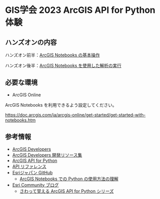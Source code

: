# GIS学会 2023 ArcGIS API for Python 体験

## ハンズオンの内容
ハンズオン前半：[ArcGIS Notebooks の基本操作](./HelloNotebook.ipynb)

ハンズオン後半：[ArcGIS Notebooks を使用した解析の実行](./Spatial_Analysis_with_ArcGIS_Notebooks.ipynb)

## 必要な環境

* ArcGIS Online

ArcGIS Notebooks を利用できるよう設定してください。

https://doc.arcgis.com/ja/arcgis-online/get-started/get-started-with-notebooks.htm

## 参考情報
* [ArcGIS Developers](https://developers.arcgis.com/)
* [ArcGIS Developers 開発リソース集](https://esrijapan.github.io/arcgis-dev-resources/)
* [ArcGIS API for Python](https://developers.arcgis.com/python/)
* [API リファレンス](https://developers.arcgis.com/python/api-reference/)
* [Esriジャパン GitHub](https://github.com/EsriJapan)
    * [ArcGIS Notebooks での Python の使用方法の理解](https://github.com/EsriJapan/learn-python-with-arcgis-notebooks)
* [Esri Community ブログ](https://community.esri.com/t5/arcgis-%E9%96%8B%E7%99%BA%E8%80%85%E3%82%B3%E3%83%9F%E3%83%A5%E3%83%8B%E3%83%86%E3%82%A3/ct-p/arcgis-japanese-developer-community)
    * [さわって覚える ArcGIS API for Python シリーズ](https://community.esri.com/t5/arcgis-%E9%96%8B%E7%99%BA%E8%80%85%E3%82%B3%E3%83%9F%E3%83%A5%E3%83%8B%E3%83%86%E3%82%A3-documents/%E3%81%95%E3%82%8F%E3%81%A3%E3%81%A6%E8%A6%9A%E3%81%88%E3%82%8B-arcgis-api-for-python-%E5%9F%BA%E6%9C%AC%E7%B7%A8-gis-%E3%83%A2%E3%82%B8%E3%83%A5%E3%83%BC%E3%83%AB%E7%B7%A8/ta-p/907639)

